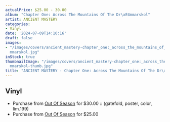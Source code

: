 ```yaml
---
actualPrice: $25.00 - 30.00
album: "Chapter One: Across The Mountains Of The Dr\xE4mmarskol"
artist: ANCIENT MASTERY
categories:
- Vinyl
date: '2024-07-09T14:10:16'
draft: false
images:
- "/images/covers/ancient_mastery-chapter_one:_across_the_mountains_of_the_dr\xE4\
  mmarskol.jpg"
inStock: true
thumbnailImage: "/images/covers/ancient_mastery-chapter_one:_across_the_mountains_of_the_dr\xE4\
  mmarskol-thumb.jpg"
title: "ANCIENT MASTERY - Chapter One: Across The Mountains Of The Dr\xE4mmarskol"
---
```


## Vinyl
* Purchase from [Out Of Season](https://www.outofseasonlabel.com/products/ancient-mastery-chapter-one-across-the-mountains-of-the-drammarskol-vinyl-lp-gatefold-poster-color-lim-199) for $30.00 :: (gatefold, poster, color, lim.199)
* Purchase from [Out Of Season](https://www.outofseasonlabel.com/products/ancient-mastery-chapter-one-across-the-mountains-of-the-drammarskol-vinyl-lp) for $25.00
